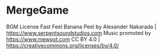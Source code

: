 # MergeGame
 
BGM License
Fast Feel Banana Peel by Alexander Nakarada | https://www.serpentsoundstudios.com
  Music promoted by https://www.mewpot.com
  CC BY 4.0 | https://creativecommons.org/licenses/by/4.0/